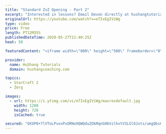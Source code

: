 ```yaml
---
title: "Standard ZvZ Opening - Part 2"
excerpt: "Interested in lessons? Email Devon directly at hushangtutorials@outlook.com ------------------------------------------------------------------------------------------------------- Want to support HuShang Tutorials directly? Patreon is a website where you can contribute a monthly donation that will help"
originalUrl: https://youtube.com/watch?v=eTIxEgIViWg
type: video
price: Free
length: PT12M35S
publishedDateTime: 2020-05-27T21:40:25Z
heat: 50

featuredContent: "<iframe width=\"800\" height=\"500\" frameborder=\"0\" src=\"https://www.youtube.com/embed/eTIxEgIViWg\" allow=\"accelerometer; autoplay; encrypted-media; gyroscope; picture-in-picture\" allowfullscreen></iframe>"

provider:
  name: HuShang Tutorials
  domain: hushangcoaching.com

topics:
  - StarCraft 2
  - Zerg

images:
  - url: https://i.ytimg.com/vi/eTIxEgIViWg/maxresdefault.jpg
    width: 1280
    height: 720
    isCached: true

secured: "OXXP0+7lVToLPvoxPxORNo9QWQduZOkMqnG06VzlhxtV3LGlOJots/umgQbs65/oNJxEkhoiwhHDCMVScs/uifjpLL6u0431/ZedlH7MFqR2ju95D7qEiQ98sOwRQ7JejZFWrcrJ3DUJTz0Ka9jO7mtTdQVKm+1MXcE3K0zg7RkBVnixxPhn9gxQB4dvoZEX0GhgH/Uckq0qL8J8GRzdLnSa3aC9LSTvDPkzquQKVAjXZNRn0IXtwIahRjvb+FMWRGbt1qufO8Vc4qH/F69Zh8hBpYIi7H1GC1jIZ7QbKLsUo+ZlNSVpbKzFuITP+f2Ie4kJkpRCQ0bSxYNU0ixTFCtscRLkvjlJBrY5xzQlIxCyg21akovqwFvm9cYU5h5Cv4Z8b11wC7LNn9rulu3cIUTLTlJ9Ba5+OrvzXmfzBkI=;mP9rcNeDVer/Y1CX8XODPw=="
---
```


